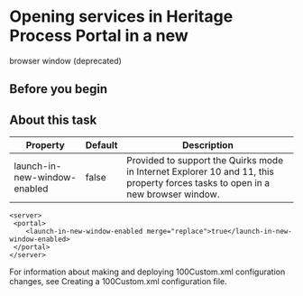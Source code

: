 # Opening services in Heritage Process Portal in a new
browser window (deprecated)

## Before you begin

## About this task

| Property                     | Default   | Description                                                                                                                     |
|------------------------------|-----------|---------------------------------------------------------------------------------------------------------------------------------|
| launch-in-new-window-enabled | false     | Provided to support the Quirks mode in Internet Explorer 10 and 11, this property forces tasks to open in a new browser window. |

```
<server>
 <portal>
    <launch-in-new-window-enabled merge="replace">true</launch-in-new-window-enabled>
 </portal>
</server>
```

For information about making and deploying 100Custom.xml configuration
changes, see Creating a 100Custom.xml configuration file.